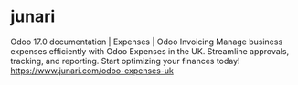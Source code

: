# junari
Odoo 17.0 documentation | Expenses | Odoo Invoicing
Manage business expenses efficiently with Odoo Expenses in the UK. Streamline approvals, tracking, and reporting. Start optimizing your finances today!
https://www.junari.com/odoo-expenses-uk
